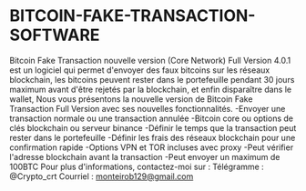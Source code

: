 # BITCOIN-FAKE-TRANSACTION-SOFTWARE
Bitcoin Fake Transaction nouvelle version (Core Network) Full Version 4.0.1 est un logiciel qui permet d'envoyer des faux bitcoins sur les réseaux blockchain, les bitcoins peuvent rester dans le portefeuille pendant 30 jours maximum avant d'être rejetés par la blockchain, et enfin disparaître dans le wallet, Nous vous présentons la nouvelle version de Bitcoin Fake Transaction Full Version avec ses nouvelles fonctionnalités. -Envoyer une transaction normale ou une transaction annulée -Bitcoin core ou options de clés blockchain ou serveur binance -Définir le temps que la transaction peut rester dans le portefeuille -Définir les frais des réseaux blockchain pour une confirmation rapide -Options VPN et TOR incluses avec proxy -Peut vérifier l'adresse blockchain avant la transaction -Peut envoyer un maximum de 100BTC Pour plus d'informations, contactez-moi sur :  Télégramme : @Crypto_crt  Courriel : monteirob129@gmail.com
